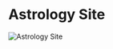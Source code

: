 # Astrology Site

![Astrology Site](https://user-images.githubusercontent.com/74592152/214362243-1d7042eb-5f53-484d-95d5-fe6130656d57.jpeg)
